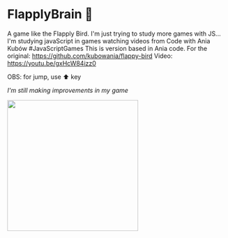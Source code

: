 # FlapplyBrain 🧠
A game like the Flapply Bird. I'm just trying to study more games with JS... I'm studying javaScript in games watching videos from Code with Ania Kubów #JavaScriptGames
This is version based in Ania code. For the original: https://github.com/kubowania/flappy-bird
Video: https://youtu.be/gxHcW84izz0

OBS: for jump, use ⬆ key

*I'm still making improvements in my game*

<img width="300" src="https://user-images.githubusercontent.com/13179312/94349482-1583ac80-001b-11eb-99d4-f3bfcc29e4f0.png">

